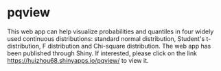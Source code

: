 # pqview
This web app can help visualize probabilities and quantiles in four widely used continuous distributions: standard normal distribution, Student's t-distribution, F distribution and Chi-square distribution. The web app has been published through Shiny. If interested, please click on the link https://huizhou68.shinyapps.io/pqview/ to view it.
